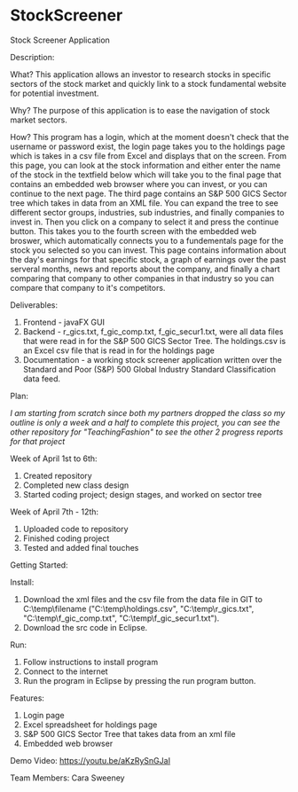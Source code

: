 # StockScreener
Stock Screener Application

Description: 


What?
  This application allows an investor to research stocks in specific sectors of the stock market and quickly link to a stock fundamental website for potential investment. 
  
Why?
  The purpose of this application is to ease the navigation of stock market sectors. 
  
How?
  This program has a login, which at the moment doesn't check that the username or password exist, the login page takes you to the holdings page which is takes in a csv file from Excel and displays that on the screen. From this page, you can look at the stock information and either enter the name of the stock in the textfield below which will take you to the final page that contains an embedded web browser where you can invest, or you can continue to the next page. The third page contains an S&P 500 GICS Sector tree which takes in data from an XML file. You can expand the tree to see different sector groups, industries, sub industries, and finally companies to invest in. Then you click on a company to select it and press the continue button. This takes you to the fourth screen with the embedded web broswer, which automatically connects you to a fundementals page for the stock you selected so you can invest. This page contains information about the day's earnings for that specific stock, a graph of earnings over the past serveral months, news and reports about the company, and finally a chart comparing that company to other companies in that industry so you can compare that company to it's competitors. 
  

Deliverables:

1. Frontend - javaFX GUI
2. Backend - r_gics.txt, f_gic_comp.txt, f_gic_secur1.txt, were all data files that were read in for the S&P 500 GICS Sector Tree. The holdings.csv is an Excel csv file that is read in for the holdings page
3. Documentation - a working stock screener application written over the Standard and Poor (S&P) 500 Global Industry Standard Classification data feed. 



Plan:

*I am starting from scratch since both my partners dropped the class so my outline is only a week and a half to complete this project, you can see the other repository for "TeachingFashion" to see the other 2 progress reports for that project*


Week of April 1st to 6th: 
  1. Created repository
  2. Completed new class design
  3. Started coding project; design stages, and worked on sector tree

Week of April 7th - 12th: 
  1. Uploaded code to repository
  2. Finished coding project
  3. Tested and added final touches


Getting Started:

Install:
  1. Download the xml files and the csv file from the data file in GIT to C:\\temp\\filename ("C:\\temp\\holdings.csv", "C:\\temp\\r_gics.txt", "C:\\temp\\f_gic_comp.txt", "C:\\temp\\f_gic_secur1.txt"). 
  2. Download the src code in Eclipse. 
  
Run:
  1. Follow instructions to install program
  2. Connect to the internet
  3. Run the program in Eclipse by pressing the run program button.
  
Features:
  1. Login page
  2. Excel spreadsheet for holdings page
  3. S&P 500 GICS Sector Tree that takes data from an xml file
  4. Embedded web browser

Demo Video:
https://youtu.be/aKzRySnGJaI


Team Members:
Cara Sweeney
